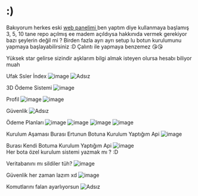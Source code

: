 # :)

Bakıyorum herkes eski <a href="https://github.com/Vparonline/sectwist.site-web"> web panelimi </a> ben yaptım diye kullanmaya başlamış 3, 5, 10 tane repo açılmış ee madem açıldıysa hakkınıda vermek gerekiyor bazı şeylerin değil mi ? Birden fazla ayrı ayrı setup lu botun kurulumunu yapmaya başlayabilirsiniz :D Çalıntı ile yapmaya benzemez 😘😘

Yüksek star gelirse sizindir aşklarım bilgi almak isteyen olursa hesabı biliyor muah

Ufak Ssler
İndex
![image](https://github.com/user-attachments/assets/cbc26d1f-012b-480f-a1e9-1b0d1b74cdf2)
![Adsız](https://github.com/user-attachments/assets/62858054-a79c-4002-9991-e7a298c4bf88)<br>

3D Ödeme Sistemi
![image](https://github.com/user-attachments/assets/7e3cb48f-9898-4461-88e5-866fef27b74d)<br>

Profil
![image](https://github.com/user-attachments/assets/18182a59-c0b3-499f-824b-2a113267bf7d)
![image](https://github.com/user-attachments/assets/b91a993a-91a3-494e-bce5-096f48c69ee6)<br>

Güvenlik
![Adsız](https://github.com/user-attachments/assets/5c01a4a7-b257-449a-929e-1e965aaaf04f)<br>

Ödeme Planları
![image](https://github.com/user-attachments/assets/a5e84e02-0403-429c-80cc-411f43750c07)
![image](https://github.com/user-attachments/assets/42f1a22d-735d-49f4-88f3-84a337698111)
![image](https://github.com/user-attachments/assets/75a391fe-7f75-40e0-a87f-f9305f606780)
![image](https://github.com/user-attachments/assets/08e6793a-c836-494f-b903-54b168b0b379)<br>

Kurulum Aşaması
Burası Ertunun Botuna Kurulum Yaptığım Api
![image](https://github.com/user-attachments/assets/102bb583-004e-4ab8-8d09-a37df61ce1d8)<br>

Burası Kendi Botuma Kurulum Yaptığım Api
![image](https://github.com/user-attachments/assets/4a41fad1-120d-4afd-b0c6-db8180cbc128)<br>
Her bota özel kurulum sistemi yazmak mı ? :D

Veritabanını mı sildiler tüh?
![image](https://github.com/user-attachments/assets/28f1b924-5495-442b-a46c-3da99ac16fb7)<br>

Güvenlik her zaman lazım xd 
![image](https://github.com/user-attachments/assets/df9a4dc5-a19a-450e-b433-9f87407a69d1)<br>

Komutlarını falan ayarlıyorsun
![Adsız](https://github.com/user-attachments/assets/fa6c7ff4-7ca2-45fa-b7e4-68467f9031f2)<br>

